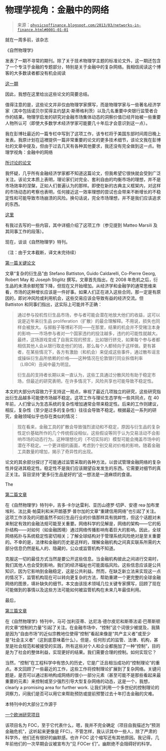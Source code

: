 <!--yml

分类：未分类

日期：2024-05-18 06:58:12

-->

# 物理学视角：金融中的网络

> 来源：[`physicsoffinance.blogspot.com/2013/03/networks-in-finance.html#0001-01-01`](http://physicsoffinance.blogspot.com/2013/03/networks-in-finance.html#0001-01-01)

就在一周多前，该杂志

《自然物理学》

发表了一期不寻常的期刊。除了关于技术物理学主题的标准论文外，这一期还包含了一个专注于金融的专题部分，特别是关于金融中的复杂网络。我相信阅读这个博客的大多数读者都没有机会阅读

[这一期](http://www.nature.com/nphys/focus/finance/index.html)

因此，我想在这里给出这些论文的简要总结。

值得注意的是，这些论文并非仅由物理学家撰写，而是物理学家与一些著名经济学家（其中包括诺贝尔奖得主约瑟夫·斯蒂格利茨）以及几名重要中央银行监管者合作的结果。物理学启发的研究对金融市场集体动态的洞察价值已经开始被一些重要人物所认可（即使大多数学术经济学家可能要几十年后才会意识到这一点）。

我在彭博社最近的一篇专栏中写到了这项工作，该专栏将于美国东部时间周日晚上发表。我原计划在這裡提供一篇非常重要的论文的更多技术细节，该论文我在彭博社的文章中提及，但由于过去几天有各种其他要求，我还没有完全做到这一点。物理学视角：金融中的网络

[所讨论的论文](http://arxiv.org/abs/0910.0064)

我怀疑，几乎所有金融经济学家都不知道这篇论文，但我希望它很快就会受到广泛关注。该论文本质上表明，理论家们对完全、套利自由的均衡市场的理想，并不是市场效率的涅槃，正如人们普遍认为的那样。即使在新的古典主义框架内，对这样的市场动态的考察也表明，任何接近这一效率理想的尝试也会带来不断增长的不稳定性和可能导致市场崩溃的风险。换句话说，完全市场理想，并不是我们应该追求的东西。

[这里](http://physicsoffinance.blogspot.fr/2011/08/efficiency-versus-stability.html)

有我过去写的一些内容，其中详细介绍了这项工作（参见提到 Matteo Marsili 及其同事工作的段落）。

现在，谈谈《自然物理学》特刊。

（注：由于文本截断，译文未完待续）

[第一篇关键论文](http://www.nature.com/nphys/journal/v9/n3/full/nphys2575.html)

文章“复杂的衍生品”由 Stefano Battiston, Guido Caldarelli, Co-Pierre Georg, Robert May 和 Joseph Stiglitz 撰写。文章首先指出，在 2008 年危机之后，衍生品的未清余额短暂下降，但现在又开始增加。从经济学和金融学的通常思维来看，市场的这种增长应该是一件好事。如果人们正在进入这些合同，那一定是有原因的，即对冲风险或利用机会，这些交易应该会导致有益的经济交流。但 Battiston 和同事们指出，这实际上可能并不正确：

> 通过参与投机性衍生品市场，参与者可能会潜在地放大他们的收益，这可以说是近年来衍生品 proliferation（扩散）的最合理解释。不用说，损失也同样会被放大。与掷骰子等博彩不同——在那里，结果的机会并不受赌注本身的影响——市场参与者对一个国家违约的投注越多，违约的可能性就越大。最终，这场游戏变成了自我实现的预言，比如银行挤兑，如果每个参与者都相信其他人会从银行取走他们的钱，那么每个人都倾向于这样做。更有甚者，在某些情况下，各方有激励（和机会）来促成这些事件，通过散布谣言或操纵衍生品所依赖的价格——这种情况在伦敦银行同业拆借利率（LIBOR）丑闻中最为明显。
> 
> 衍生品的支持者长期以来一直认为，这些工具通过分散风险有助于稳定市场，但最近的研究表明，在许多情况下，风险共享也可能导致不稳定性。

本文的大部分内容致力于支持这一观点，审视了最近几项独立的研究，这些研究指出衍生品越多可能使市场越不稳定。这项工作与理论生态学有一些共同点，在 40 年前，人们曾认为生态系统的复杂性增加通常会带来稳定性。后来的工作则建议，相反，复杂性（至少是过多的复杂性）往往会导致不稳定。根据最近一系列的研究，金融领域似乎也存在类似的情况：

> 现在看来，金融工具的扩散会导致强烈波动和不稳定，原因与衍生品的复杂性定价基础所作的几个传统假设相似，这些假设等同于认为交易活动不会影响市场的动态行为。这种理想化的（不切实际的）模型可能会掩盖市场中的潜在不稳定。一个更详细的画面，考虑到个别交易对价格的影响，随着金融工具数量的增加，揭示了奇异性的出现。

论文的其余部分探讨了可能通过监管采取的各种方法，以尝试管理金融网络的复杂性并促进其稳定性。稳定性不是我们应该期望自发发生的东西。它需要对细节的真正关注。盲目坚持“更多衍生品是好的”这一想法是一道麻烦的食谱。

The

[第二篇文章](http://www.nature.com/nphys/journal/v9/n3/full/nphys2580.html)

在《自然物理学》特刊中，吉多·卡尔达雷利、亚历山德罗·切萨、安德 rea·加布里埃利、法比奥·帕莫利和米开朗基罗·普尔加的文章“重建信用网络”也引起了关注。这项工作涉及的问题虽然不如衍生品行业的价值那样具有挑衅性，但这个话题对未来制定有效的金融法规可能至关重要。网络科学的见解是，网络的架构——它的拓扑结构——对如何（如金融困境）通过网络传播影响有着巨大的影响。因此，全球网络拓扑与系统稳定性密切相关；了解全球结构对于管理系统风险绝对是至关重要的。不幸的是，法律和金融的历史是这样的，理解金融机构之间真实联系所需的大部分信息仍然是私人的、隐藏的，公众或监管机构不知道。

克服这一切的最佳方式当然是要公开这些信息。当金融机构彼此之间进行交易时，我们其他人也会受到影响，我们的经济福祉也可能面临风险。这些信息应该是公共知识，因为它影响到金融稳定，这是公共利益。然而，在缺乏新立法来实现这一点的情况下，监管机构现在可以转向更复杂的方法，帮助重建一个更完整的全球金融网络的图景，填补缺失的细节。本文由该技术领域几位关键专家撰写，回顾了现在可能做到的事情以及这些方法可能如何被监管机构在未来几年最佳利用。

最后，

[第三篇文章](http://www.nature.com/nphys/journal/v9/n3/full/nphys2581.html)

在《自然物理学》特刊中，马可·加利亚蒂、达尼洛·德尔皮尼和斯蒂法诺·巴蒂斯顿的文章“控制的力量”引起了关注。在金融市场中，“控制”这个词很少被提及，我猜是因为“自由市场”的近似宗教地位使得“控制”看起来像是“共产主义者”或至少是“社会主义者”（这到底意味着什么）。但是，任何形式的监管、法律、机构，甚至是社会规范和被接受的实践，所有这些对个人和企业都施加了一种“控制”，目的是为了社会的整体利益，实现更好的结果。我们需要合理的控制。如何实现它？

当然，“控制”在工程科学中有悠久的历史，它是广泛且相当成功的“控制理论”的重点。本文回顾了一些最近的工作，这些工作将控制理论扩展到了复杂网络。关键问题是，是否可以通过影响构成网络的很小一部分元素（甚至可能不是那些看起来最重要的元素）来控制或至少强烈引导大型复杂网络的动态，这是一个，我想， clearly a promising area for further work. 让我们利用一个多世纪的控制理论的洞察力，问我们是否可以用它来帮助预防或提前预警过去十年打击金融的灾难。

本特刊中的大部分工作源于

[一个欧洲研究项目](http://forecastingcrises.wordpress.com/)

该项目名为 FOC，至于它代表什么，嗯，我并不完全确定（项目自我描述为“预测金融危机”，这听起来更像是 FFC）。不管怎样，我认识其中一些人，除了严肃的科学外，他们还有很好的幽默感。也许 FOC 这个缩写还有其他原因。我记得，几年前他们的一次早期会议被宣布为“见 FOCer 们”。幽默绝不会阻碍好的科学。
